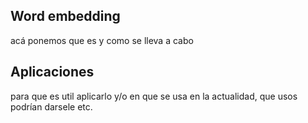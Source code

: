 ## Word embedding

acá ponemos que es y como se lleva a cabo

## Aplicaciones
para que es util aplicarlo y/o en que se usa en la actualidad, que usos podrían darsele etc.
